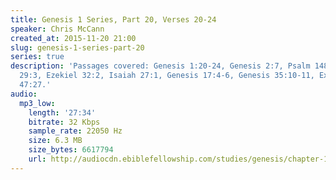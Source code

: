 ```yaml
---
title: Genesis 1 Series, Part 20, Verses 20-24
speaker: Chris McCann
created_at: 2015-11-20 21:00
slug: genesis-1-series-part-20
series: true
description: 'Passages covered: Genesis 1:20-24, Genesis 2:7, Psalm 148:7, Ezekiel
  29:3, Ezekiel 32:2, Isaiah 27:1, Genesis 17:4-6, Genesis 35:10-11, Exodus 1:7, Genesis
  47:27.'
audio:
  mp3_low:
    length: '27:34'
    bitrate: 32 Kbps
    sample_rate: 22050 Hz
    size: 6.3 MB
    size_bytes: 6617794
    url: http://audiocdn.ebiblefellowship.com/studies/genesis/chapter-1/2015.11.20_McCann_-_Genesis_1_Series_Part_20.mp3
---
```

